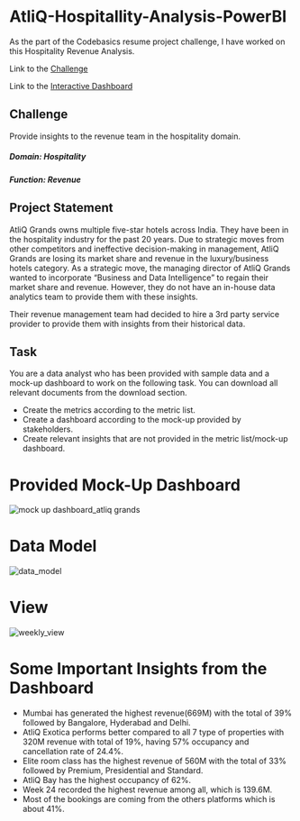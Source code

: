 # AtliQ-Hospitallity-Analysis-PowerBI
As the part of the Codebasics resume project challenge, I have worked on this Hospitality Revenue Analysis.

Link to the [Challenge](https://codebasics.io/event/codebasics-resume-project-challenge)

Link to the [Interactive Dashboard](https://www.novypro.com/project/atliqhospitalityrevenue)

## Challenge
Provide insights to the revenue team in the hospitality domain.
##### Domain: Hospitality 
##### Function: Revenue


## Project Statement
AtliQ Grands owns multiple five-star hotels across India. They have been in the hospitality industry for the past 20 years. Due to strategic moves from other 
competitors and ineffective decision-making in management, AtliQ Grands are losing its market share and revenue in the luxury/business hotels category. 
As a strategic move, the managing director of AtliQ Grands wanted to incorporate “Business and Data Intelligence” to regain their market share and revenue. 
However, they do not have an in-house data analytics team to provide them with these insights.

Their revenue management team had decided to hire a 3rd party service provider to provide them with insights from their historical data.

## Task
You are a data analyst who has been provided with sample data and a mock-up dashboard to work on the following task. You can download all relevant documents 
from the download section.

 - Create the metrics according to the metric list.
 - Create a dashboard according to the mock-up provided by stakeholders.
 - Create relevant insights that are not provided in the metric list/mock-up dashboard.
 
 
 # Provided Mock-Up Dashboard
 ![mock up dashboard_atliq grands](https://user-images.githubusercontent.com/82700277/217052423-67fc7d75-78ba-48fd-8481-363ea7405eba.png)

 
 # Data Model
 ![data_model](https://user-images.githubusercontent.com/82700277/217052543-15bc8ab9-eaa6-477a-bdd7-9f00240b398d.png)

# View 
![weekly_view](https://user-images.githubusercontent.com/82700277/217052604-d987f0da-6e14-41cc-9b9d-34234309b041.png)

# Some Important Insights from the Dashboard
 - Mumbai has generated the highest revenue(669M) with the total of 39% followed by Bangalore, Hyderabad and Delhi.
 - AtliQ Exotica performs better compared to all 7 type of properties with 320M revenue with total of 19%, having 57% occupancy and cancellation rate of 24.4%.
 - Elite room class has the highest revenue of 560M with the total of 33% followed by Premium, Presidential and Standard.
 - AtliQ Bay has the highest occupancy of 62%.
 - Week 24 recorded the highest revenue among all, which is 139.6M.
 - Most of the bookings are coming from the others platforms which is about 41%.
